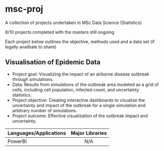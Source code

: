 # msc-proj
A collection of projects undertaken in MSc Data Science (Statistics)

8/10 projects completed with the masters still ongoing

Each project below outlines the objective, methods used and a data set (if legally availbale to share)



## Visualisation of Epidemic Data

* Project goal: Visualizing the impact of an airborne disease outbreak through simulations.
* Data: Results from simulations of the outbreak area modeled as a grid of cells, including cell population, infected count, and uncertainty statistics.
* Project objective: Creating interactive dashboards to visualize the uncertainty and impact of the outbreak for a single simulation and arbitrary number of simulations.
* Project outcome: Effective visualization of the outbreak impact and uncertainty.


<center>

| Languages/Applications   |      Major Libraries      |  
|----------|:-------------:|
| PowerBI |  N/A |

</center>
